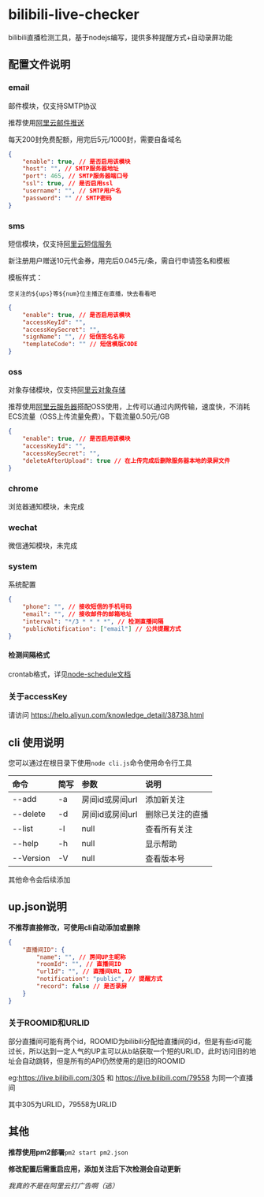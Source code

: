 # bilibili-live-checker
bilibili直播检测工具，基于nodejs编写，提供多种提醒方式+自动录屏功能

## 配置文件说明

### email
邮件模块，仅支持SMTP协议

推荐使用[阿里云邮件推送](https://www.aliyun.com/product/directmail)

每天200封免费配额，用完后5元/1000封，需要自备域名
```json
{
	"enable": true, // 是否启用该模块
	"host": "", // SMTP服务器地址
	"port": 465, // SMTP服务器端口号
	"ssl": true, // 是否启用ssl
	"username": "", // SMTP用户名
	"password": "" // SMTP密码
}
```

### sms
短信模块，仅支持[阿里云短信服务](https://www.aliyun.com/product/sms)

新注册用户赠送10元代金券，用完后0.045元/条，需自行申请签名和模板

模板样式：
```
您关注的${ups}等${num}位主播正在直播，快去看看吧
```

```json
{
	"enable": true, // 是否启用该模块
	"accessKeyId": "",
	"accessKeySecret": "",
	"signName": "", // 短信签名名称
	"templateCode": "" // 短信模版CODE
}
```

### oss
对象存储模块，仅支持[阿里云对象存储](https://www.aliyun.com/product/oss)

推荐使用[阿里云服务器](https://www.aliyun.com/product/ecs)搭配OSS使用，上传可以通过内网传输，速度快，不消耗ECS流量（OSS上传流量免费）。下载流量0.50元/GB
```json
{
	"enable": true, // 是否启用该模块
	"accessKeyId": "",
	"accessKeySecret": "",
	"deleteAfterUpload": true // 在上传完成后删除服务器本地的录屏文件
}
```
### chrome
浏览器通知模块，未完成

### wechat
微信通知模块，未完成

### system
系统配置
```json
{
	"phone": "", // 接收短信的手机号码
	"email": "", // 接收邮件的邮箱地址
	"interval": "*/3 * * * *", // 检测直播间隔
	"publicNotification": ["email"] // 公共提醒方式
}
```
#### 检测间隔格式
crontab格式，详见[node-schedule文档](https://github.com/node-schedule/node-schedule#cron-style-scheduling)

### 关于accessKey
请访问 https://help.aliyun.com/knowledge_detail/38738.html

## cli 使用说明
您可以通过在根目录下使用`node cli.js`命令使用命令行工具

| 命令 | 简写 | 参数 | 说明 |
| :-------- | :- | :------------ | :------------- |
| --add     | -a | 房间id或房间url | 添加新关注      |
| --delete  | -d | 房间id或房间url | 删除已关注的直播 |
| --list    | -l | null          | 查看所有关注     |
| --help    | -h | null          | 显示帮助        |
| --Version | -V | null          | 查看版本号      |

其他命令会后续添加


## up.json说明
**不推荐直接修改，可使用cli自动添加或删除**
```json
{
	"直播间ID": {
		"name": "", // 房间UP主昵称
		"roomId": "", // 直播间ID
		"urlId": "", // 直播间URL ID
		"notification": "public", // 提醒方式
		"record": false // 是否录屏
	}
}
```
### 关于ROOMID和URLID
部分直播间可能有两个id，ROOMID为bilibili分配给直播间的id，但是有些id可能过长，所以达到一定人气的UP主可以从b站获取一个短的URLID，此时访问旧的地址会自动跳转，但是所有的API仍然使用的是旧的ROOMID

eg:https://live.bilibili.com/305 和 https://live.bilibili.com/79558 为同一个直播间

其中305为URLID，79558为URLID


## 其他
**推荐使用pm2部署**`pm2 start pm2.json`

**修改配置后需重启应用，添加关注后下次检测会自动更新**

*我真的不是在阿里云打广告啊（逃）*
